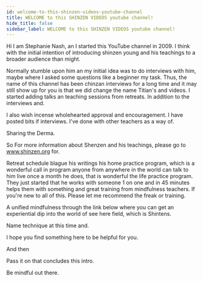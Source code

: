 ```yaml
---
id: welcome-to-this-shinzen-videos-youtube-channel
title: WELCOME to this SHINZEN VIDEOS youtube channel!
hide_title: false
sidebar_label: WELCOME to this SHINZEN VIDEOS youtube channel!
---
```

Hi I am Stephanie Nash, an I started this YouTube channel in 2009. I think with the initial intention of introducing shinzen young and his teachings to a broader audience than might.

Normally stumble upon him an my initial idea was to do interviews with him, maybe where I asked some questions like a beginner my task. Thus, the name of this channel has been chinzan interviews for a long time and it may still show up for you is that we did change the name Titian's and videos. I started adding talks an teaching sessions from retreats. In addition to the interviews and.

I also wish incense wholehearted approval and encouragement. I have posted bits if interviews. I've done with other teachers as a way of.

Sharing the Derma.

So For more information about Shenzen and his teachings, please go to www.shinzen.org for.

Retreat schedule blague his writings his home practice program, which is a wonderful call in program anyone from anywhere in the world can talk to him live once a month he does, that is wonderful the life practice program. They just started that he works with someone 1 on one and in 45 minutes helps them with something and great training from mindfulness teachers. If you're new to all of this. Please let me recommend the freak or training.

A unified mindfulness through the link below where you can get an experiential dip into the world of see here field, which is Shintens.

Name technique at this time and.

I hope you find something here to be helpful for you.

And then

Pass it on that concludes this intro.

Be mindful out there.



